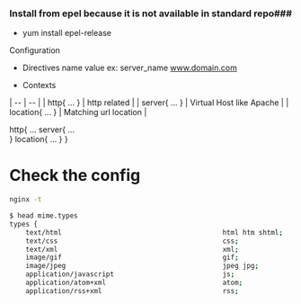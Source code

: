 ### Install from epel because it is not available in standard repo###

* yum install epel-release

Configuration 

* Directives
name value
ex: server_name www.domain.com

* Contexts

| --             |  --           | 
| http{ ... }   | http related |
| server{ ... } | Virtual Host like Apache |
| location{ ... } | Matching url location |

http{
  ... 
  server{
  ...  
  }
  location{
  ...
  }
}


# Check the config
```bash 
nginx -t
```

```bash
$ head mime.types
types {
    text/html                                        html htm shtml;
    text/css                                         css;
    text/xml                                         xml;
    image/gif                                        gif;
    image/jpeg                                       jpeg jpg;
    application/javascript                           js;
    application/atom+xml                             atom;
    application/rss+xml                              rss;
```

